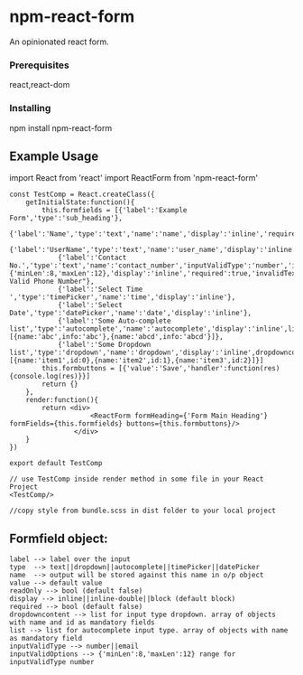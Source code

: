 # npm-react-form

An opinionated react form.

### Prerequisites

react,react-dom

### Installing

npm install npm-react-form

## Example Usage

import React from 'react'
	import ReactForm from 'npm-react-form'

	const TestComp = React.createClass({
		getInitialState:function(){
			this.formfields = [{'label':'Example Form','type':'sub_heading'},
				{'label':'Name','type':'text','name':'name','display':'inline','required':true},
				{'label':'UserName','type':'text','name':'user_name','display':'inline','required':true},
				{'label':'Contact No.','type':'text','name':'contact_number','inputValidType':'number','inputValidOptions':{'minLen':8,'maxLen':12},'display':'inline','required':true,'invalidText':"Required Valid Phone Number"},
				{'label':'Select Time ','type':'timePicker','name':'time','display':'inline'},
				{'label':'Select Date','type':'datePicker','name':'date','display':'inline'},
				{'label':'Some Auto-complete list','type':'autocomplete','name':'autocomplete','display':'inline',list:[{name:'abc',info:'abc'},{name:'abcd',info:'abcd'}]},
				{'label':'Some Dropdown list','type':'dropdown','name':'dropdown','display':'inline',dropdowncontent:[{name:'item1',id:0},{name:'item2',id:1},{name:'item3',id:2}]}]
			this.formbuttons = [{'value':'Save','handler':function(res){console.log(res)}}]	
			return {}
		},
		render:function(){
			return <div>
						<ReactForm formHeading={'Form Main Heading'} formFields={this.formfields} buttons={this.formbuttons}/>
					</div>
		}
	})

	export default TestComp

	// use TestComp inside render method in some file in your React Project
	<TestComp/>

	//copy style from bundle.scss in dist folder to your local project

## Formfield object:
	label --> label over the input 
	type  --> text||dropdown||autocomplete||timePicker||datePicker
	name  --> output will be stored against this name in o/p object
	value --> default value
	readOnly --> bool (default false)
	display --> inline||inline-double||block (default block)
	required --> bool (default false)
	dropdowncontent --> list for input type dropdown. array of objects with name and id as mandatory fields 
	list --> list for autocomplete input type. array of objects with name as mandatory field 
	inputValidType --> number||email
	inputValidOptions --> {'minLen':8,'maxLen':12} range for inputValidType number
